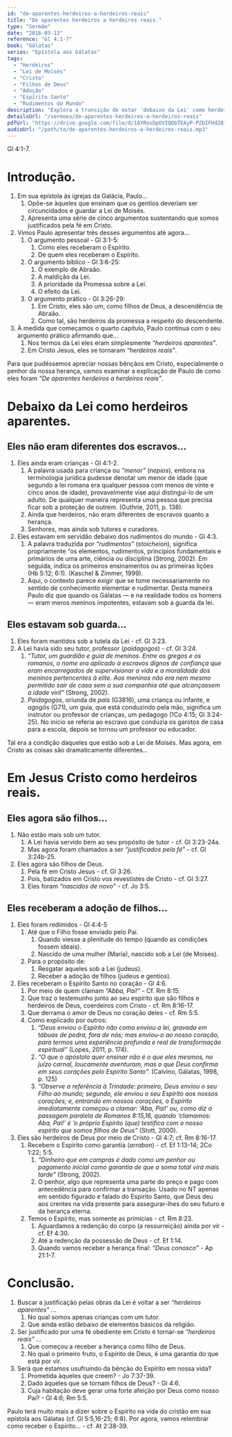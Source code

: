 ```yaml
---
id: "de-aparentes-herdeiros-a-herdeiros-reais"
title: "De aparentes herdeiros a herdeiros reais."
type: "Sermão"
date: "2016-03-13"
reference: "Gl 4:1-7"
book: "Gálatas"
series: "Epístola aos Gálatas"
tags:
  - "Herdeiros"
  - "Lei de Moisés"
  - "Cristo"
  - "Filhos de Deus"
  - "Adoção"
  - "Espírito Santo"
  - "Rudimentos do Mundo"
description: "Explora a transição de estar 'debaixo da Lei' como herdeiros aparentes, comparados a menores sob tutores, para se tornar 'herdeiros reais' em Jesus Cristo, recebendo a adoção de filhos e o Espírito Santo."
detailsUrl: "/sermoes/de-aparentes-herdeiros-a-herdeiros-reais"
pdfUrl: "https://drive.google.com/file/d/16YRosDpOVIQDbTEAyP-PZbIFHd28f4sb/view?usp=drive_link"
audioUrl: "/path/to/de-aparentes-herdeiros-a-herdeiros-reais.mp3"
---
```

Gl 4:1-7.

# Introdução.

1. Em sua epístola às igrejas da Galácia, Paulo...  
   1. Opõe-se àqueles que ensinam que os gentios deveriam ser circuncidados e guardar a Lei de Moisés.  
   2. Apresenta uma série de cinco argumentos sustentando que somos justificados pela fé em Cristo.  
2. Vimos Paulo apresentar três desses argumentos até agora...  
   1. O argumento pessoal - Gl 3:1-5:  
      1) Como eles receberam o Espírito.  
      2) De quem eles receberam o Espírito.  
   2. O argumento bíblico - Gl 3:6-25:  
      1) O exemplo de Abraão.  
      2) A maldição da Lei.  
      3) A prioridade da Promessa sobre a Lei.  
      4) O efeito da Lei.  
   3. O argumento prático - Gl 3:26-29:  
      1) Em Cristo, eles são um, como filhos de Deus, a descendência de Abraão.  
      2) Como tal, são herdeiros da promessa a respeito do descendente.  
3. À medida que começamos o quarto capítulo, Paulo continua com o seu argumento prático afirmando que...  
   1. Nos termos da Lei eles eram simplesmente *“herdeiros aparentes”*.  
   2. Em Cristo Jesus, eles se tornaram *“herdeiros reais”*.

Para que pudéssemos apreciar nossas bênçãos em Cristo, especialmente o penhor da nossa herança, vamos examinar a explicação de Paulo de como eles foram *“De aparentes herdeiros a herdeiros reais”*.

# Debaixo da Lei como herdeiros aparentes.

## Eles não eram diferentes dos escravos...

1. Eles ainda eram crianças - Gl 4:1-2.  
    1. A palavra usada para criança ou *“menor”* (*nepios*), embora na terminologia jurídica pudesse denotar um menor de idade (que segundo a lei romana era qualquer pessoa com menos de vinte e cinco anos de idade), provavelmente vise aqui distingui-lo de um adulto. De qualquer maneira representa uma pessoa que precisa ficar sob a proteção de outrem.  (Guthrie, 2011, p. 138).  
    2. Ainda que herdeiros, não eram diferentes de escravos quanto a herança.  
    3. Senhores, mas ainda sob tutores e curadores.  
2. Eles estavam em servidão debaixo dos rudimentos do mundo - Gl 4:3.  
    1. A palavra traduzida por *“rudimentos”* (*stoicheion*), significa propriamente “os elementos, rudimentos, princípios fundamentais e primários de uma arte, ciência ou disciplina (Strong, 2002). Em seguida, indica os primeiros ensinamentos ou as primeiras lições (Hb 5:12; 6:1). (Kaschel & Zimmer, 1999).  
    2. Aqui, o contexto parece exigir que se tome necessariamente no sentido de conhecimento elementar e rudimentar. Desta maneira Paulo diz que quando os Gálatas — e na realidade todos os homens — eram meros meninos impotentes, estavam sob a guarda da lei.

## Eles estavam sob guarda...

1. Eles foram mantidos sob a tutela da Lei - cf. Gl 3:23.  
2. A Lei havia sido seu tutor, professor (*paidagogos*) - cf. Gl 3:24.  
    1. *“Tutor, um guardião e guia de meninos. Entre os gregos e os romanos, o nome era aplicado a escravos dignos de confiança que eram encarregados de supervisionar a vida e a moralidade dos meninos pertencentes à elite. Aos meninos não era nem mesmo permitido sair de casa sem a sua companhia até que alcançassem a idade viril”* (Strong, 2002).  
    2. *Paidagogos*, oriunda de *pais* (G3816), uma criança ou infante, e *agogôs* (G71), um guia, que está conduzindo pela mão, significa um instrutor ou professor de crianças, um pedagogo (1Co 4:15; Gl 3:24-25). No início se referia ao escravo que conduzia os garotos de casa para a escola, depois se tornou um professor ou educador.

Tal era a condição daqueles que estão sob a Lei de Moisés. Mas agora, em Cristo as coisas são dramaticamente diferentes...

# Em Jesus Cristo como herdeiros reais.

## Eles agora são filhos...

1. Não estão mais sob um tutor.  
    1. A Lei havia servido bem ao seu propósito de tutor - cf. Gl 3:23-24a.  
    2. Mas agora foram chamados a ser *“justificados pela fé”* - cf. Gl 3:24b-25.  
2. Eles agora são filhos de Deus.  
    1. Pela fé em Cristo Jesus - cf. Gl 3:26.  
    2. Pois, batizados em Cristo vos revestistes de Cristo - cf. Gl 3:27.  
    3. Eles foram *“nascidos de novo”* - cf. Jo 3:5.

## Eles receberam a adoção de filhos...

1. Eles foram redimidos - Gl 4:4-5  
    1. Até que o Filho fosse enviado pelo Pai.  
        1) Quando viesse a plenitude do tempo (quando as condições fossem ideais).  
        2) Nascido de uma mulher (Maria), nascido sob a Lei (de Moisés).  
    2. Para o propósito de:  
        1) Resgatar aqueles sob a Lei (judeus).  
        2) Receber a adoção de filhos (judeus e gentios).  
2. Eles receberam o Espírito Santo no coração - Gl 4:6.  
    1. Por meio de quem clamam *“Abba, Pai!”* - Cf. Rm 8:15.  
    2. Que traz o testemunho junto ao seu espírito que são filhos e herdeiros de Deus, coerdeiros com Cristo - cf. Rm 8:16-17.  
    3. Que derrama o amor de Deus no coração deles - cf. Rm 5:5.  
    4. Como explicado por outros:  
        1) *“Deus enviou o Espírito não como enviou a lei, gravada em tábuas de pedra, fora de nós; mas enviou-o ao nosso coração, para termos uma experiência profunda e real de transformação espiritual”* (Lopes, 2011, p. 174).  
        2) *“O que o apóstolo quer ensinar não é o que eles mesmos, no juízo carnal, loucamente aventuram, mas o que Deus confirma em seus corações pelo Espírito Santo”.* (Calvino, Gálatas, 1998, p. 125\)  
        3) *“Observe a referência à Trindade: primeiro, Deus enviou o seu Filho ao mundo; segundo, ele enviou o seu Espírito aos nossos corações; e, entrando em nossos corações, o Espírito imediatamente começou a clamar: ‘Aba, Pai!’ ou, como diz a passagem paralela de Romanos 8:15,16, quando ‘clamamos: Aba, Pai!’ é ‘o próprio Espírito (que) testifica com o nosso espírito que somos filhos de Deus”* (Stott, 2000).  
3. Eles são herdeiros de Deus por meio de Cristo - Gl 4:7; cf. Rm 8:16-17.  
    1. Recebem o Espírito como garantia (*arrabon*) - cf. Ef 1:13-14; 2Co 1:22; 5:5.  
        1) *“Dinheiro que em compras é dado como um penhor ou pagamento inicial como garantia de que a soma total virá mais tarde”* (Strong, 2002).  
        2) O penhor, algo que representa uma parte do preço e pago com antecedência para confirmar a transação. Usado no NT apenas em sentido figurado e falado do Espírito Santo, que Deus deu aos crentes na vida presente para assegurar-lhes do seu futuro e da herança eterna.   
    2. Temos o Espírito, mas somente as primícias - cf. Rm 8:23.  
        1) Aguardamos a redenção do corpo (a ressurreição) ainda por vir - cf. Ef 4:30.  
        2) Até a redenção da possessão de Deus - cf. Ef 1:14.  
        3) Quando vamos receber a herança final: *“Deus conosco”* - Ap 21:1-7.

# Conclusão.

1. Buscar a justificação pelas obras da Lei é voltar a ser *“herdeiros aparentes” ...*  
   1. No qual somos apenas crianças com um tutor.  
   2. Que ainda estão debaixo de elementos básicos da religião.  
2. Ser justificado por uma fé obediente em Cristo é tornar-se *“herdeiros reais” ...*  
   1. Que começou a receber a herança como filho de Deus.  
   2. No qual o primeiro fruto, o Espírito de Deus, é uma garantia do que está por vir.  
3. Será que estamos usufruindo da bênção do Espírito em nossa vida?  
   1. Prometida àqueles que creem? - Jo 7:37-39.  
   2. Dado àqueles que se tornam filhos de Deus? - Gl 4:6.  
   3. Cuja habitação deve gerar uma forte afeição por Deus como nosso Pai? - Gl 4:6; Rm 5:5.

Paulo terá muito mais a dizer sobre o Espírito na vida do cristão em sua epístola aos Gálatas (cf. Gl 5:5,16-25; 6:8). Por agora, vamos relembrar como receber o Espírito... - cf. At 2:38-39.
